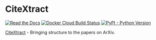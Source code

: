 # CiteXtract

[![Read the Docs](https://img.shields.io/readthedocs/citextract.svg)](https://citextract.readthedocs.io/en/latest/)
[![Docker Cloud Build Status](https://img.shields.io/docker/cloud/build/kmjjacobs/citextract.svg)](https://cloud.docker.com/repository/docker/kmjjacobs/citextract)
[![PyPI - Python Version](https://img.shields.io/pypi/pyversions/citextract.svg)](https://img.shields.io/pypi/pyversions/citextract.svg)

[CiteXtract](https://www.citextract.com/) - Bringing structure to the papers on ArXiv.